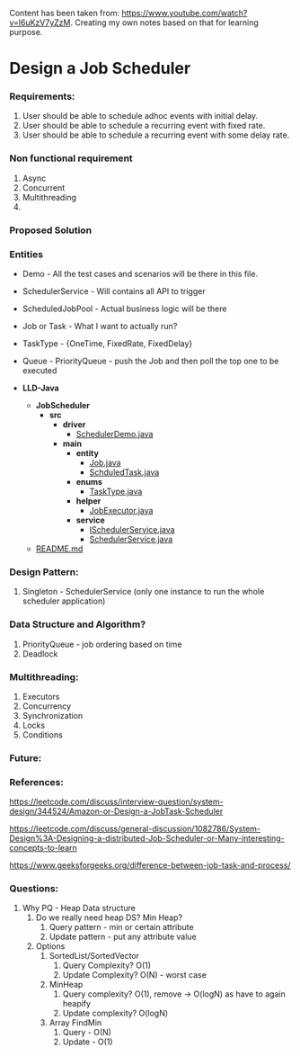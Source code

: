Content has been taken from: https://www.youtube.com/watch?v=l6uKzV7yZzM.
Creating my own notes based on that for learning purpose.

# Design a Job Scheduler
### Requirements:
1) User should be able to schedule adhoc events with initial delay.
2) User should be able to schedule a recurring event with fixed rate.
3) User should be able to schedule a recurring event with some delay rate.

### Non functional requirement
1. Async
2. Concurrent
3. Multithreading
4. 

### Proposed Solution

### Entities
- Demo - All the test cases and scenarios will be there in this file.
- SchedulerService - Will contains all API to trigger
- ScheduledJobPool - Actual business logic will be there
- Job or Task - What I want to actually run?
- TaskType - {OneTime, FixedRate, FixedDelay}
- Queue - PriorityQueue - push the Job and then poll the top one to be executed

- __LLD\-Java__
   - __JobScheduler__ 
     - __src__
       - __driver__
         - [SchedulerDemo.java](JobScheduler/src/driver/SchedulerDemo.java)
       - __main__
         - __entity__
           - [Job.java](JobScheduler/src/main/entity/Job.java)
           - [SchduledTask.java](JobScheduler/src/main/entity/SchduledTask.java)
         - __enums__
           - [TaskType.java](JobScheduler/src/main/enums/TaskType.java)
         - __helper__
           - [JobExecutor.java](JobScheduler/src/main/helper/JobExecutor.java)
         - __service__
           - [ISchedulerService.java](JobScheduler/src/main/service/ISchedulerService.java)
           - [SchedulerService.java](JobScheduler/src/main/service/SchedulerService.java)
   - [README.md](README.md)

### Design Pattern:
1) Singleton - SchedulerService 
(only one instance to run the whole scheduler application)

### Data Structure and Algorithm?
1) PriorityQueue - job ordering based on time
2) Deadlock

<!--### Concurrency:-->
<!--1) ExecutorService-->
<!--2) Threadpool-->

### Multithreading:
1) Executors
2) Concurrency
3) Synchronization
4) Locks
5) Conditions

### Future:

### References:

https://leetcode.com/discuss/interview-question/system-design/344524/Amazon-or-Design-a-JobTask-Scheduler

https://leetcode.com/discuss/general-discussion/1082786/System-Design%3A-Designing-a-distributed-Job-Scheduler-or-Many-interesting-concepts-to-learn

https://www.geeksforgeeks.org/difference-between-job-task-and-process/

### Questions:
1) Why PQ - Heap Data structure
    1) Do we really need heap DS? Min Heap?
       1) Query pattern - min or certain attribute
       2) Update pattern - put any attribute value
     2) Options
        1) SortedList/SortedVector
            1) Query Complexity? O(1)
            2) Update Complexity? O(N) - worst case
        2) MinHeap
            1) Query complexity? O(1), remove -> O(logN) as have to again heapify
            2) Update complexity? O(logN)
        3) Array FindMin
            1) Query - O(N)
            2) Update - O(1)
